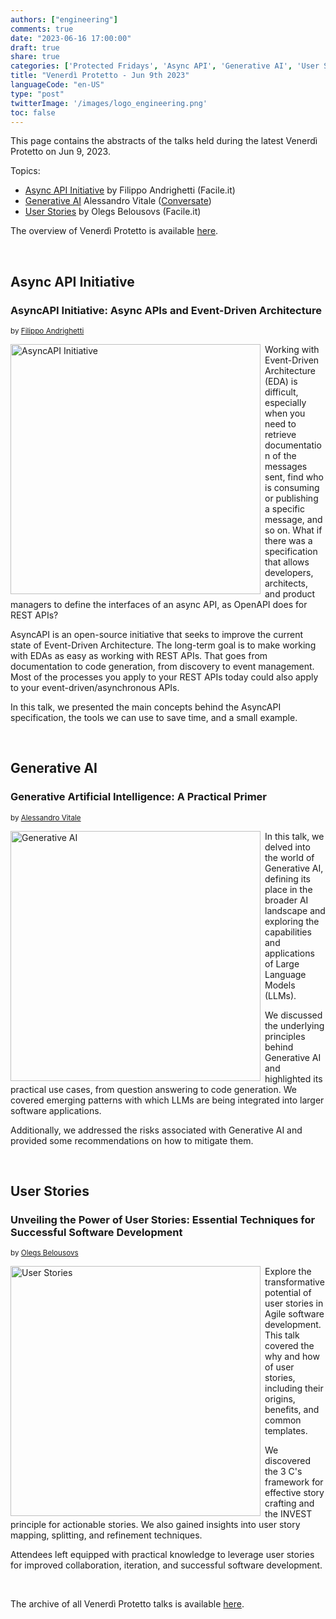 ```yaml
---
authors: ["engineering"]
comments: true
date: "2023-06-16 17:00:00"
draft: true
share: true
categories: ['Protected Fridays', 'Async API', 'Generative AI', 'User Stories']
title: "Venerdì Protetto - Jun 9th 2023"
languageCode: "en-US"
type: "post"
twitterImage: '/images/logo_engineering.png'
toc: false
---
```


<script type="application/ld+json">
{ "@context": "https://schema.org", 
 "@type": "BlogPosting",
 "headline": "Venerdì Protetto - Jun 9th 2023",
 "keywords": "API, Generative AI, User stories", 
 "wordcount": "401",
 "publisher": "Facile.it Engineering",
 "url": "https://engineering.facile.it/",
 "datePublished": "2023-06-16",
 "dateCreated": "2023-06-09",
 "dateModified": "2023-06-16",
 "description": "Abstracts of the talks held during the Venerdì Protetto on June 9th",
 "articleBody": "AsyncAPI Initiative: Async APIs and Event-Driven Architecture. Working with Event-Driven Architecture (EDA) is difficult, especially when you need to retrieve documentation of the messages sent, find who is consuming or publishing a specific message, and so on. What if there was a specification that allows developers, architects, and product managers to define the interfaces of an async API, as OpenAPI does for REST APIs? AsyncAPI is an open-source initiative that seeks to improve the current state of Event-Driven Architecture. The long-term goal is to make working with EDAs as easy as working with REST APIs. That goes from documentation to code generation, from discovery to event management. Most of the processes you apply to your REST APIs today could also apply to your event-driven/asynchronous APIs. In this talk, we presented the main concepts behind the AsyncAPI specification, the tools we can use to save time, and a small example. Generative Artificial Intelligence: A Practical Primer. In this talk, we delved into the world of Generative AI, defining its place in the broader AI landscape and exploring the capabilities and applications of Large Language Models (LLMs). We discussed the underlying principles behind Generative AI and highlighted its practical use cases, from question answering to code generation. We covered emerging patterns with which LLMs are being integrated into larger software applications. Additionally, we addressed the risks associated with Generative AI and provided some recommendations on how to mitigate them. Unveiling the Power of User Stories: Essential Techniques for Successful Software Development. Explore the transformative potential of user stories in Agile software development. This talk covered the why and how of user stories, including their origins, benefits, and common templates. We discovered the 3 C's framework for effective story crafting and the INVEST principle for actionable stories. We also gained insights into user story mapping, splitting, and refinement techniques. Attendees left equipped with practical knowledge to leverage user stories for improved collaboration, iteration, and successful software development.",
   "author": {
    "@type": "Person",
    "name": "Ana"
  }
 }
</script>


This page contains the abstracts of the talks held during the latest Venerdì Protetto on Jun 9, 2023. 

Topics:

- [Async API Initiative](#async-api-initiative) by Filippo Andrighetti (Facile.it)
- [Generative AI](#generative-ai) Alessandro Vitale ([Conversate](https://www.conversate.eu/))
- [User Stories](#user-stories) by Olegs Belousovs (Facile.it)


The overview of Venerdì Protetto is available [here](https://engineering.facile.it/blog/eng/v-protetto/).

<br>

## Async API Initiative

### AsyncAPI Initiative: Async APIs and Event-Driven Architecture

<sup>by [Filippo Andrighetti](https://it.linkedin.com/in/filippo-andrighetti-862749b0)<sup>
  
<a href= "https://github.com/anaradujko/facile-it.github.io/blob/protected-friday/static/images/venerd%C3%AC_protetto/async_api_initiative.png?raw=true" target="_blank"> 
<img align="left" style="width:400px; margin-right: 0.5em" src="https://github.com/anaradujko/facile-it.github.io/blob/protected-friday/static/images/venerd%C3%AC_protetto/async_api_initiative.png?raw=true" alt="AsyncAPI Initiative" title="AsyncAPI Initiative" /> 
</a>
 
Working with Event-Driven Architecture (EDA) is difficult, especially when you need to retrieve documentation of the messages sent, find who is consuming or publishing a specific message, and so on. 
What if there was a specification that allows developers, architects, and product managers to define the interfaces of an async API, as OpenAPI does for REST APIs?

AsyncAPI is an open-source initiative that seeks to improve the current state of Event-Driven Architecture. The long-term goal is to make working with EDAs as easy as working with REST APIs. 
That goes from documentation to code generation, from discovery to event management. Most of the processes you apply to your REST APIs today could also apply to your event-driven/asynchronous APIs.

In this talk, we presented the main concepts behind the AsyncAPI specification, the tools we can use to save time, and a small example.
  
<br>

## Generative AI

### Generative Artificial Intelligence: A Practical Primer

<sup>by [Alessandro Vitale](https://it.linkedin.com/in/alessandrovitale)<sup>
  
<a href="https://github.com/anaradujko/facile-it.github.io/blob/protected-friday/static/images/venerd%C3%AC_protetto/generative_ai.png?raw=true" target="_blank"> 
<img align="left" style="width:400px; margin-right: 0.5em" src="https://github.com/anaradujko/facile-it.github.io/blob/protected-friday/static/images/venerd%C3%AC_protetto/generative_ai.png?raw=true" alt="Generative AI" title="Generative AI" /> 
</a>

In this talk, we delved into the world of Generative AI, defining its place in the broader AI landscape and exploring the capabilities and applications of Large Language Models (LLMs).

We discussed the underlying principles behind Generative AI and highlighted its practical use cases, from question answering to code generation. 
We covered emerging patterns with which LLMs are being integrated into larger software applications.

Additionally, we addressed the risks associated with Generative AI and provided some recommendations on how to mitigate them.
  
<br>

## User Stories
  
### Unveiling the Power of User Stories: Essential Techniques for Successful Software Development
  
<sup>by [Olegs Belousovs](https://it.linkedin.com/in/olegsbelousovs)<sup>
  
<a href="https://github.com/anaradujko/facile-it.github.io/blob/protected-friday/static/images/venerd%C3%AC_protetto/user_stories.png?raw=true" target="_blank"> 
<img align="left" style="width:400px; margin-right: 0.5em" src="https://github.com/anaradujko/facile-it.github.io/blob/protected-friday/static/images/venerd%C3%AC_protetto/user_stories.png?raw=true" alt="User Stories" title="User Stories" /> 
</a>
  
Explore the transformative potential of user stories in Agile software development. This talk covered the why and how of user stories, including their origins, benefits, and common templates. 

We discovered the 3 C's framework for effective story crafting and the INVEST principle for actionable stories. We also gained insights into user story mapping, splitting, and refinement techniques. 

Attendees left equipped with practical knowledge to leverage user stories for improved collaboration, iteration, and successful software development.
  
<br>
  
The archive of all Venerdì Protetto talks is available [here](/categories/protected-fridays).
